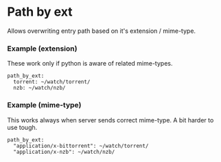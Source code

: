 # Path by ext

Allows overwriting entry path based on it's extension / mime-type.

### Example (extension)

These work only if python is aware of related mime-types.


    path_by_ext:
      torrent: ~/watch/torrent/
      nzb: ~/watch/nzb/


### Example (mime-type)

This works always when server sends correct mime-type. A bit harder to use tough.


    path_by_ext:
      "application/x-bittorrent": ~/watch/torrent/
      "application/x-nzb": ~/watch/nzb/

